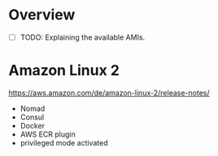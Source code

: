 # Overview
* [ ] TODO: Explaining the available AMIs.

# Amazon Linux 2
https://aws.amazon.com/de/amazon-linux-2/release-notes/

* Nomad
* Consul
* Docker
* AWS ECR plugin
* privileged mode activated
